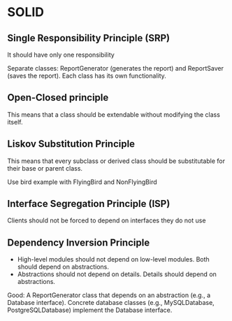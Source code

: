 # SOLID

## Single Responsibility Principle (SRP)

It should have only one responsibility

Separate classes: ReportGenerator (generates the report) and ReportSaver (saves the report). Each class has its own functionality.

## Open-Closed principle

This means that a class should be extendable without modifying the class itself.

## Liskov Substitution Principle

This means that every subclass or derived class should be substitutable for their base or parent class.

Use bird example with FlyingBird and NonFlyingBird

## Interface Segregation Principle (ISP)

Clients should not be forced to depend on interfaces they do not use

## Dependency Inversion Principle

- High-level modules should not depend on low-level modules. Both should depend on abstractions.
- Abstractions should not depend on details. Details should depend on abstractions.

Good: A ReportGenerator class that depends on an abstraction (e.g., a Database interface). Concrete database classes (e.g., MySQLDatabase, PostgreSQLDatabase) implement the Database interface. 
